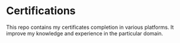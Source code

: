# Certifications
This repo contains my certificates completion in various platforms.
It improve my knowledge and experience in the particular domain.

